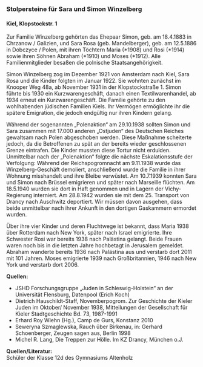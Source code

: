 ### Stolpersteine für Sara und Simon Winzelberg
#### Kiel, Klopstockstr. 1

Zur Familie Winzelberg gehörten das Ehepaar Simon, geb. am 18.4.1883 in Chrzanow / Galizien, und Sara Rosa (geb. Mandelberger), geb. am 12.5.1886 in Dobczyce / Polen, mit ihren Töchtern Maria (*1908) und Rosi (*1914) sowie ihren Söhnen Abraham (*1910) und Moses (*1912). Alle Familienmitglieder besaßen die polnische Staatsangehörigkeit.

Simon Winzelberg zog im Dezember 1921 von Amsterdam nach Kiel, Sara Rosa und die Kinder folgten im Januar 1922. Sie wohnten zunächst im Knooper Weg 48a, ab November 1931 in der Klopstockstraße 1. Simon führte bis 1930 ein Kurzwarengeschäft, danach einen Textilwarenhandel, ab 1934 erneut ein Kurzwarengeschäft. Die Familie gehörte zu den wohlhabenden jüdischen Familien Kiels.
Ihr Vermögen ermöglichte ihr die spätere Emigration, die jedoch endgültig nur ihren Kindern gelang.

Während der sogenannten „Polenaktion“ am 29.10.1938 sollten Simon und Sara zusammen mit 17.000 anderen „Ostjuden“ des Deutschen Reiches gewaltsam nach Polen abgeschoben werden. Diese Maßnahme scheiterte jedoch, da die Betroffenen zu spät an der bereits wieder geschlossenen Grenze eintrafen. Die Kinder mussten diese Tortur nicht erdulden. Unmittelbar nach der „Polenaktion“ folgte die nächste Eskalationsstufe der Verfolgung: Während der Reichspogromnacht am 9.11.1938 wurde das Winzelberg-Geschäft demoliert, anschließend wurde die Familie in ihrer Wohnung misshandelt und ihre Bleibe verwüstet. Am 10.7.1939 konnten Sara und Simon nach Brüssel emigrieren und später nach Marseille flüchten. Am 18.5.1940 wurden sie dort in Haft genommen und in Lagern der Vichy-Regierung interniert. Am 28.8.1942 wurden sie mit dem 25. Transport von Drancy nach Auschwitz deportiert. Wir müssen davon ausgehen, dass beide unmittelbar nach ihrer Ankunft in den dortigen Gaskammern ermordet wurden.

Über ihre vier Kinder und deren Fluchtwege ist bekannt, dass Maria 1938 über Rotterdam nach New York, später nach Israel emigrierte. Ihre Schwester Rosi war bereits 1938 nach Palästina gelangt. Beide Frauen waren noch
bis in die letzten Jahre hochbetagt in Jerusalem gemeldet. Abraham wanderte bereits 1936 nach Palästina aus und verstarb dort 2011 mit 101 Jahren. Moses emigrierte 1939 nach Großbritannien, 1946 nach New York und verstarb dort 2006.

**Quellen:**
- JSHD Forschungsgruppe „Juden in Schleswig-Holstein“ an der Universität Flensburg, Datenpool (Erich Koch)
- Dietrich Hauschildt-Staff, Novemberpogrom. Zur Geschichte der Kieler Juden im Oktober/ November 1938, Mitteilungen der Gesellschaft für Kieler Stadtgeschichte Bd. 73, 1987-1991
- Erhard Roy Wiehn (Hg.), Camp de Gurs, Konstanz 2010
- Seweryna Szmaglewska, Rauch über Birkenau, in: Gerhard Schoenberger, Zeugen sagen aus, Berlin 1998
- Michel R. Lang, Die Treppen zur Hölle. Im KZ Drancy, München o.J.

**Quellen/Literatur:**  
Schüler der Klasse 12d des Gymnasiums Altenholz